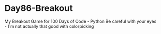 # Day86-Breakout
My Breakout Game for 100 Days of Code - Python
Be careful with your eyes - I`m not actually that good with colorpicking
